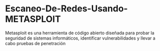 # Escaneo-De-Redes-Usando-METASPLOIT
Metasploit es una herramienta de código abierto diseñada para probar la seguridad de sistemas informáticos, identificar vulnerabilidades y llevar a cabo pruebas de penetración
